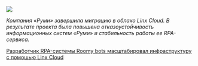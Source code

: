 <!--2025-02-10 13:23:07-->
<div class="yb">
  <div class="rss smaller1 habr"><img src="https://habrastorage.org/getpro/habr/upload_files/08f/2b3/c93/08f2b3c93babad025074322d44e19b19.png" /><p><em>Компания «Руми» завершила миграцию в облако&nbsp;Linx</em>&nbsp;<em>Cloud. В результате проекта была повышена отказоустойчивость информационных систем «Руми» и стабильность работы ее&nbsp;RPA-сервиса.&nbsp;</em></p><p></p> <a... <br><a class="light" href="https://habr.com/ru/companies/Linx/news/881126/?utm_source=habrahabr&utm_medium=rss&utm_campaign=881126">Разработчик RPA-системы Roomy bots масштабировал инфраструктуру с помощью Linx Cloud</a></div>
</div>
